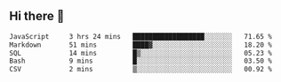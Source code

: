 ## Hi there 👋

<!--START_SECTION:waka-->

```txt
JavaScript     3 hrs 24 mins   ██████████████████░░░░░░░   71.65 %
Markdown       51 mins         ████▓░░░░░░░░░░░░░░░░░░░░   18.20 %
SQL            14 mins         █▒░░░░░░░░░░░░░░░░░░░░░░░   05.23 %
Bash           9 mins          █░░░░░░░░░░░░░░░░░░░░░░░░   03.50 %
CSV            2 mins          ▒░░░░░░░░░░░░░░░░░░░░░░░░   00.92 %
```

<!--END_SECTION:waka-->

<!--
**taylor475/taylor475** is a ✨ _special_ ✨ repository because its `README.md` (this file) appears on your GitHub profile.

Here are some ideas to get you started:

- 🔭 I’m currently working on ...
- 🌱 I’m currently learning ...
- 👯 I’m looking to collaborate on ...
- 🤔 I’m looking for help with ...
- 💬 Ask me about ...
- 📫 How to reach me: ...
- 😄 Pronouns: ...
- ⚡ Fun fact: ...
-->
